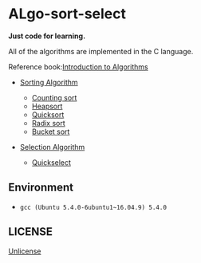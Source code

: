 # ALgo-sort-select

**Just code for learning.**

All of the algorithms are implemented in the C language.

Reference book:[Introduction to Algorithms][wiki-IA]

- [Sorting Algorithm][wiki-SA]
    + [Counting sort][wiki-Csort]
    + [Heapsort][wiki-Hsort]
    + [Quicksort][wiki-Qsort]
    + [Radix sort][wiki-Rsort]
    + [Bucket sort][wiki-Bsort]

- [Selection Algorithm][wiki-SA]
    + [Quickselect][wiki-Q]

## Environment
- `gcc (Ubuntu 5.4.0-6ubuntu1~16.04.9) 5.4.0`

## LICENSE
[Unlicense](./LICENSE)

[wiki-IA]:https://en.wikipedia.org/wiki/Introduction_to_Algorithms
[wiki-SA]:https://en.wikipedia.org/wiki/Sorting_algorithm
[wiki-Csort]:https://en.wikipedia.org/wiki/Counting_sort
[wiki-Hsort]:https://en.wikipedia.org/wiki/Heapsort
[wiki-Qsort]:https://en.wikipedia.org/wiki/Quicksort
[wiki-Rsort]:https://en.wikipedia.org/wiki/Radix_sort
[wiki-Bsort]:https://en.wikipedia.org/wiki/Bucket_sort
[wiki-SA]:https://en.wikipedia.org/wiki/Selection_algorithm
[wiki-Q]:https://en.wikipedia.org/wiki/Quickselect